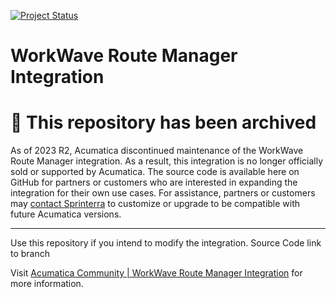 [![Project Status](http://opensource.box.com/badges/inactive.svg)](http://opensource.box.com/badges)

WorkWave Route Manager Integration
==================================

# 🚫 This repository has been archived 
As of 2023 R2, Acumatica discontinued maintenance of the WorkWave Route Manager integration. As a result, this integration is no longer officially sold or supported by Acumatica. The source code is available here on GitHub for partners or customers who are interested in expanding the integration for their own use cases. For assistance, partners or customers may [contact Sprinterra](https://www.sprinterra.com/contact-us/) to customize or upgrade to be compatible with future Acumatica versions.

- - - -

Use this repository if you intend to modify the integration. 
Source Code link to branch

Visit [Acumatica Community | WorkWave Route Manager Integration](https://community.acumatica.com/add-ons-and-integrations-66/workwave-route-manager-integration-7350?tid=7350&fid=66) for more information.
